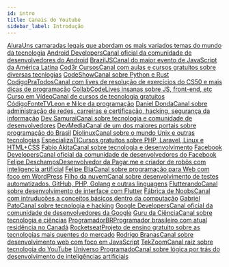 ```yaml
---
id: intro
title: Canais do Youtube
sidebar_label: Introdução
---
```

<a class="link-block" href="https://www.youtube.com/user/aluracursosonline" target="_blank"><i class="fas fa-link"></i><span>Alura</span>Uns camaradas legais que abordam os mais variados temas do mundo da tecnologia</a>
<a class="link-block" href="https://www.youtube.com/user/androiddevelopers" target="_blank"><i class="fas fa-link"></i><span>Android Developers</span>Canal oficial da comunidade de desenvolvedores do Android</a>
<a class="link-block" href="https://www.youtube.com/user/BrazilJS" target="_blank"><i class="fas fa-link"></i><span>BrazilJS</span>Canal do maior evento de JavaScript da América Latina</a>
<a class="link-block" href="https://www.youtube.com/channel/UCcMcmtNSSQECjKsJA1XH5MQ" target="_blank"><i class="fas fa-link"></i><span>Cod3r Cursos</span>Canal com aulas e cursos gratuitos sobre diversas tecnlogias</a>
<a class="link-block" href="https://www.youtube.com/CodeShowBR" target="_blank"><i class="fas fa-link"></i><span>CodeShow</span>Canal sobre Python e Rust</a>
<a class="link-block" href="https://www.youtube.com/channel/UClFE1N_sMek7cyvwsAK_XJQ" target="_blank"><i class="fas fa-link"></i><span>CodigoPraTodos</span>Canal com lives de resolução de exercícios do CS50 e mais dicas de programação</a>
<a class="link-block" href="https://www.youtube.com/channel/UCVheRLgrk7bOAByaQ0IVolg" target="_blank"><i class="fas fa-link"></i><span>CollabCode</span>Lives insanas sobre JS, front-end, etc</a>
<a class="link-block" href="https://www.youtube.com/channel/UCrWvhVmt0Qac3HgsjQK62FQ" target="_blank"><i class="fas fa-link"></i><span>Curso em Vídeo</span>Canal de cursos de tecnologia gratuitos</a>
<a class="link-block" href="https://www.youtube.com/user/codigofontetv" target="_blank"><i class="fas fa-link"></i><span>CódigoFonteTV</span>Leon e Nilce da programação</a>
<a class="link-block" href="https://www.youtube.com/c/DanielDonda" target="_blank"><i class="fas fa-link"></i><span>Daniel Donda</span>Canal sobre administração de redes, carreiras e certificação, hacking, segurança da informação</a>
<a class="link-block" href="https://www.youtube.com/channel/UC-lHCBqKEtnXA0SBtdOP0bw" target="_blank"><i class="fas fa-link"></i><span>Dev Samurai</span>Canal sobre tecnologia e comunidade de desenvolvedores</a>
<a class="link-block" href="https://www.youtube.com/channel/UClBrpNsTEFLbZDDMW1xiOaQ" target="_blank"><i class="fas fa-link"></i><span>DevMedia</span>Canal de um dos maiores portais sobre programação do Brasil</a>
<a class="link-block" href="https://www.youtube.com/user/diolinux" target="_blank"><i class="fas fa-link"></i><span>Diolinux</span>Canal sobre o mundo Unix e outras tecnologias</a>
<a class="link-block" href="https://www.youtube.com/user/especializati" target="_blank"><i class="fas fa-link"></i><span>EspecializaTI</span>Cursos gratuitos sobre PHP, Laravel, Linux e HTML+CSS</a>
<a class="link-block" href="https://www.youtube.com/user/AkitaOnRails" target="_blank"><i class="fas fa-link"></i><span>Fabio Akita</span>Canal sobre tecnologia e desenvolvimento</a>
<a class="link-block" href="https://www.youtube.com/user/FacebookDevelopers" target="_blank"><i class="fas fa-link"></i><span>Facebook Developers</span>Canal oficial da comunidade de desenvolvedores do Facebook</a>
<a class="link-block" href="https://www.youtube.com/channel/UCU5JicSrEM5A63jkJ2QvGYw" target="_blank"><i class="fas fa-link"></i><span>Felipe Deschamps</span>Desenvolvedor da Pagar.me e criador de robôs com inteligencia artificial</a>
<a class="link-block" href="https://www.youtube.com/channel/UCD_26rOE3ClALcZreTkyIoQ" target="_blank"><i class="fas fa-link"></i><span>Felipe Elia</span>Canal sobre programação para Web com foco em WordPress</a>
<a class="link-block" href="https://www.youtube.com/Filhodanuvem" target="_blank"><i class="fas fa-link"></i><span>Filho da nuvem</span>Canal sobre desenvolvimento de testes automatizados, GitHub, PHP, Golang e outras linguagens</a>
<a class="link-block" href="https://www.youtube.com/channel/UCplT2lzN6MHlVHHLt6so39A" target="_blank"><i class="fas fa-link"></i><span>Flutterando</span>Canal sobre desenvolvimento de interface com Flutter</a>
<a class="link-block" href="https://www.youtube.com/channel/UCGObNjkNjo1OUPLlm8BTb3A" target="_blank"><i class="fas fa-link"></i><span>Fábrica de Noobs</span>Canal com intruduções a conceitos básicos dentro da computação</a>
<a class="link-block" href="https://www.youtube.com/channel/UC70YG2WHVxlOJRng4v-CIFQ" target="_blank"><i class="fas fa-link"></i><span>Gabriel Pato</span>Canal sobre tecnologia e hacking</a>
<a class="link-block" href="https://www.youtube.com/user/GoogleDevelopers" target="_blank"><i class="fas fa-link"></i><span>Google Developers</span>Canal oficial da comunidade de desenvolvedores da Google</a>
<a class="link-block" href="https://www.youtube.com/user/LimaoAzeddo" target="_blank"><i class="fas fa-link"></i><span>Guru da Ciência</span>Canal sobre tecnologia e ciências</a>
<a class="link-block" href="https://www.youtube.com/channel/UCrdgeUeCll2QKmqmihIgKBQ" target="_blank"><i class="fas fa-link"></i><span>ProgramadorBR</span>Programador brasileiro com atual residência no Canadá</a>
<a class="link-block" href="https://www.youtube.com/channel/UCSfwM5u0Kce6Cce8_S72olg" target="_blank"><i class="fas fa-link"></i><span>Rocketseat</span>Projeto de ensino gratuito sobre as tecnologias mais quentes do mercado</a>
<a class="link-block" href="https://www.youtube.com/user/rodrigobranas" target="_blank"><i class="fas fa-link"></i><span>Rodrigo Branas</span>Canal sobre desenvolvimento web com foco em JavaScript</a>
<a class="link-block" href="https://www.youtube.com/channel/UCPIAn-SWhJzBilt1MekO4Vg" target="_blank"><i class="fas fa-link"></i><span>TekZoom</span>Canal raíz sobre tecnologia do YouTube</a>
<a class="link-block" href="https://www.youtube.com/channel/UCf_kacKyoRRUP0nM3obzFbg" target="_blank"><i class="fas fa-link"></i><span>Universo Programado</span>Canal sobre lógica por trás do desenvolvimento de inteligências artificiais</a>